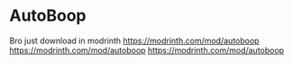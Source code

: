 # AutoBoop

Bro just download in modrinth
https://modrinth.com/mod/autoboop
https://modrinth.com/mod/autoboop
https://modrinth.com/mod/autoboop
